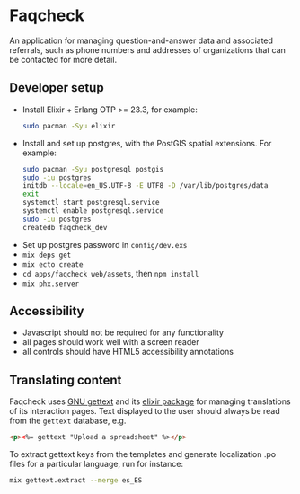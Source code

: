 # Faqcheck

An application for managing question-and-answer data and associated referrals, such as phone numbers and addresses of organizations that can be contacted for more detail.

## Developer setup

- Install Elixir + Erlang OTP >= 23.3, for example:
  ```bash
  sudo pacman -Syu elixir
  ```
- Install and set up postgres, with the PostGIS spatial extensions. For example:
  ```bash
  sudo pacman -Syu postgresql postgis
  sudo -iu postgres
  initdb --locale=en_US.UTF-8 -E UTF8 -D /var/lib/postgres/data
  exit
  systemctl start postgresql.service
  systemctl enable postgresql.service
  sudo -iu postgres
  createdb faqcheck_dev
  ```
- Set up postgres password in `config/dev.exs`
- `mix deps get`
- `mix ecto create`
- `cd apps/faqcheck_web/assets`, then `npm install`
- `mix phx.server`

## Accessibility

- Javascript should not be required for any functionality
- all pages should work well with a screen reader
- all controls should have HTML5 accessibility annotations

## Translating content

Faqcheck uses [GNU gettext](https://www.gnu.org/software/gettext/) and
its [elixir package](https://hexdocs.pm/gettext) for managing
translations of its interaction pages. Text displayed to the user
should always be read from the `gettext` database, e.g.

```html
<p><%= gettext "Upload a spreadsheet" %></p>
```

To extract gettext keys from the templates and generate localization
.po files for a particular language, run for instance:

```bash
mix gettext.extract --merge es_ES
```

